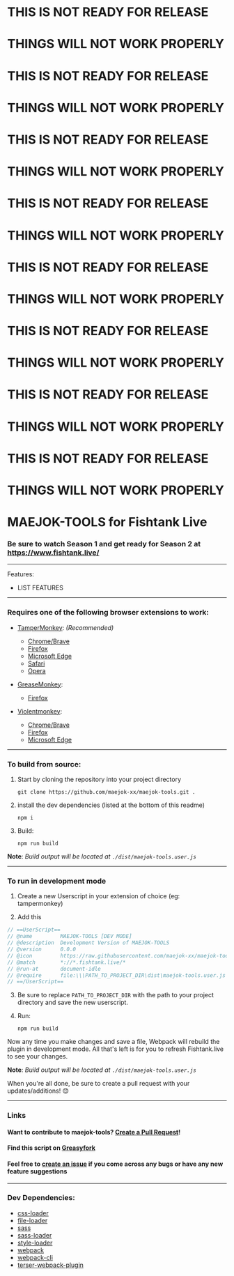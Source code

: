 # THIS IS NOT READY FOR RELEASE

# THINGS WILL NOT WORK PROPERLY

# THIS IS NOT READY FOR RELEASE

# THINGS WILL NOT WORK PROPERLY

# THIS IS NOT READY FOR RELEASE

# THINGS WILL NOT WORK PROPERLY

# THIS IS NOT READY FOR RELEASE

# THINGS WILL NOT WORK PROPERLY

# THIS IS NOT READY FOR RELEASE

# THINGS WILL NOT WORK PROPERLY

# THIS IS NOT READY FOR RELEASE

# THINGS WILL NOT WORK PROPERLY

# THIS IS NOT READY FOR RELEASE

# THINGS WILL NOT WORK PROPERLY

# THIS IS NOT READY FOR RELEASE

# THINGS WILL NOT WORK PROPERLY

# MAEJOK-TOOLS for Fishtank Live

### Be sure to watch Season 1 and get ready for Season 2 at https://www.fishtank.live/

---

Features:

- LIST FEATURES

---

### Requires one of the following browser extensions to work:

- [TamperMonkey](https://www.tampermonkey.net/): _(Recommended)_

  - [Chrome/Brave](https://www.tampermonkey.net/index.php?browser=chrome)
  - [Firefox](https://www.tampermonkey.net/index.php?browser=firefox)
  - [Microsoft Edge](https://www.tampermonkey.net/index.php?browser=edge)
  - [Safari](https://www.tampermonkey.net/index.php?browser=safari)
  - [Opera](https://www.tampermonkey.net/index.php?browser=opera)

- [GreaseMonkey](https://www.greasespot.net/):

  - [Firefox](https://addons.mozilla.org/en-US/firefox/addon/greasemonkey/)

- [Violentmonkey](https://violentmonkey.github.io/):
  - [Chrome/Brave](https://chromewebstore.google.com/detail/violentmonkey/jinjaccalgkegednnccohejagnlnfdag)
  - [Firefox](https://addons.mozilla.org/en-US/firefox/addon/violentmonkey/)
  - [Microsoft Edge](https://microsoftedge.microsoft.com/addons/detail/violentmonkey/eeagobfjdenkkddmbclomhiblgggliao)

---

### To build from source:

1. Start by cloning the repository into your project directory

   `git clone https://github.com/maejok-xx/maejok-tools.git .`

2. install the dev dependencies (listed at the bottom of this readme)

   `npm i`

3. Build:

   `npm run build`

**Note**: _Build output will be located at `./dist/maejok-tools.user.js`_

---

### To run in development mode

1. Create a new Userscript in your extension of choice (eg: tampermonkey)

2. Add this

```js
// ==UserScript==
// @name         MAEJOK-TOOLS [DEV MODE]
// @description  Development Version of MAEJOK-TOOLS
// @version      0.0.0
// @icon         https://raw.githubusercontent.com/maejok-xx/maejok-tools/master/public/images/icon.png
// @match        *://*.fishtank.live/*
// @run-at       document-idle
// @require      file:\\\PATH_TO_PROJECT_DIR\dist\maejok-tools.user.js
// ==/UserScript==
```

3. Be sure to replace `PATH_TO_PROJECT_DIR` with the path to your project directory and save the new userscript.

4. Run:

   `npm run build`

Now any time you make changes and save a file, Webpack will rebuild the plugin in development mode. All that's left is for you to refresh Fishtank.live to see your changes.

**Note**: _Build output will be located at `./dist/maejok-tools.user.js`_

When you're all done, be sure to create a pull request with your updates/additions! 😊

---

### Links

#### Want to contribute to maejok-tools? [Create a Pull Request](https://github.com/maejok-xx/maejok-tools/pulls)!

#### Find this script on [Greasyfork](https://greasyfork.org/en/scripts/465416-maejok-tools-for-fishtank-live)

#### Feel free to [create an issue](https://github.com/maejok-xx/maejok-tools/issues) if you come across any bugs or have any new feature suggestions

---

### Dev Dependencies:

- [css-loader](https://npmjs.com/package/css-loader)
- [file-loader](https://npmjs.com/package/css-loader)
- [sass](https://npmjs.com/package/css-loader)
- [sass-loader](https://npmjs.com/package/css-loader)
- [style-loader](https://npmjs.com/package/css-loader)
- [webpack](https://npmjs.com/package/css-loader)
- [webpack-cli](https://npmjs.com/package/css-loader)
- [terser-webpack-plugin](https://npmjs.com/package/css-loader)
